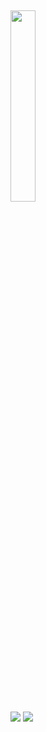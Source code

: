 ##


<img width="28%" src="https://github-readme-stats.vercel.app/api/top-langs/?username=Gvendramim&hide_progress=false&layout=pie%&theme=radical"/> 


##


<div> 
  <a href="https://instagram.com/gvendramim_" target="_blank"><img src="https://img.shields.io/badge/-Instagram-%23E4405F?style=for-the-   badge&logo=instagram&logoColor=white" target="_blank"></a>
  <a href="https://www.linkedin.com/in/gvendramim" target="_blank"><img src="https://img.shields.io/badge/-LinkedIn-%230077B5?style=for-the- badge&logo=linkedin&logoColor=white" target="_blank"></a>   
</div>

##
